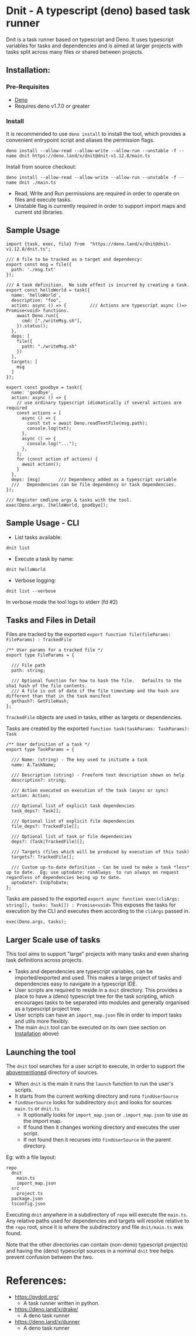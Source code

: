 # Dnit - A typescript (deno) based task runner

Dnit is a task runner based on typescript and Deno. It uses typescript variables
for tasks and dependencies and is aimed at larger projects with tasks split
across many files or shared between projects.

## Installation:

### Pre-Requisites

- [Deno](https://deno.land/#installation)
- Requires deno v1.7.0 or greater

### Install

It is recommended to use `deno install` to install the tool, which provides a
convenient entrypoint script and aliases the permission flags.

```
deno install --allow-read --allow-write --allow-run --unstable -f --name dnit https://deno.land/x/dnit@dnit-v1.12.8/main.ts
```

Install from source checkout:

```
deno install --allow-read --allow-write --allow-run --unstable -f --name dnit ./main.ts
```

- Read, Write and Run permissions are required in order to operate on files and
  execute tasks.
- Unstable flag is currently required in order to support import maps and
  current std libraries.

## Sample Usage

```
import {task, exec, file} from  "https://deno.land/x/dnit@dnit-v1.12.8/dnit.ts";

/// A file to be tracked as a target and dependency:
export const msg = file({
  path: './msg.txt'
});

/// A task definition.  No side effect is incurred by creating a task.
export const helloWorld = task({
  name: 'helloWorld',
  description: "foo",
  action: async () => {         /// Actions are typescript async ()=> Promise<void> functions.
    await Deno.run({
      cmd: ["./writeMsg.sh"],
    }).status();
  },
  deps: [
    file({
      path: "./writeMsg.sh"
    })
  ],
  targets: [
    msg
  ]
});

export const goodbye = task({
  name: 'goodbye',
  action: async () => {
    // use ordinary typescript idiomatically if several actions are required
    const actions = [
      async () => {
        const txt = await Deno.readTextFile(msg.path);
        console.log(txt);
      },
      async () => {
        console.log("...");
      },
    ];
    for (const action of actions) {
      await action();
    }
  },
  deps: [msg]       /// Dependency added as a typescript variable
  ///   Dependencies can be file dependency or task dependencies.
});

/// Register cmdline args & tasks with the tool.
exec(Deno.args, [helloWorld, goodbye]);
```

## Sample Usage - CLI

- List tasks available:

```
dnit list
```

- Execute a task by name:

```
dnit helloWorld
```

- Verbose logging:

```
dnit list --verbose
```

In verbose mode the tool logs to stderr (fd #2)

## Tasks and Files in Detail

Files are tracked by the exported
`export function file(fileParams: FileParams) : TrackedFile`

```
/** User params for a tracked file */
export type FileParams = {

  /// File path
  path: string;

  /// Optional function for how to hash the file.   Defaults to the sha1 hash of the file contents.
  /// A file is out of date if the file timestamp and the hash are different than that in the task manifest
  gethash?: GetFileHash;
};
```

`TrackedFile` objects are used in tasks, either as targets or dependencies.

Tasks are created by the exported `function task(taskParams: TaskParams): Task`

```
/** User definition of a task */
export type TaskParams = {

  /// Name: (string) - The key used to initiate a task
  name: A.TaskName;

  /// Description (string) - Freeform text description shown on help
  description?: string;

  /// Action executed on execution of the task (async or sync)
  action: Action;

  /// Optional list of explicit task dependencies
  task_deps?: Task[];

  /// Optional list of explicit file dependencies
  file_deps?: TrackedFile[];

  /// Optional list of task or file dependencies
  deps?: (Task|TrackedFile)[];

  /// Targets (files which will be produced by execution of this task)
  targets?: TrackedFile[];

  /// Custom up-to-date definition - Can be used to make a task *less* up to date.  Eg; use uptodate: runAlways  to run always on request regardless of dependencies being up to date.
  uptodate?: IsUpToDate;
};
```

Tasks are passed to the exported
`export async function exec(cliArgs: string[], tasks: Task[]) : Promise<void>`
This exposes the tasks for execution by the CLI and executes them according to
the `cliArgs` passed in.

```
exec(Deno.args, tasks);
```

## Larger Scale use of tasks

This tool aims to support "large" projects with many tasks and even sharing task
definitions across projects.

- Tasks and dependencies are typescript variables, can be imported/exported and
  used. This makes a large project of tasks and dependencies easy to navigate in
  a typescript IDE.
- User scripts are required to reside in a `dnit` directory. This provides a
  place to have a (deno) typescript tree for the task scripting, which
  encourages tasks to be separated into modules and generally organised as a
  typescript project tree.
- User scripts can have an `import_map.json` file in order to import tasks and
  utils more flexibly.
- The main `dnit` tool can be executed on its own (see section on
  [Installation](#Installation) above)

## Launching the tool

The `dnit` tool searches for a user script to execute, in order to support the
[abovementioned](#Larger-Scale-use-of-tasks) directory of sources.

- When `dnit` is the main it runs the `launch` function to run the user's
  scripts.
- It starts from the current working directory and runs `findUserSource`
- `findUserSource` looks for subdirectory `dnit` and looks for sources `main.ts`
  or `dnit.ts`
  - It optionally looks for `import_map.json` or `.import_map.json` to use as
    the import map.
  - If found then it changes working directory and executes the user script.
  - If not found then it recurses into `findUserSource` in the parent directory.

Eg: with a file layout:

```
repo
  dnit
    main.ts
    import_map.json
  src
    project.ts
  package.json
  tsconfig.json
```

Executing `dnit` anywhere in a subdirectory of `repo` will execute the
`main.ts`. Any relative paths used for dependencies and targets will resolve
relative to the `repo` root, since it is where the subdirectory and file
`dnit/main.ts` was found.

Note that the other directories can contain (non-deno) typescript project(s) and
having the (deno) typescript sources in a nominal `dnit` tree helps prevent
confusion between the two.

# References:

- https://pydoit.org/
  - A task runner written in python.
- https://deno.land/x/drake/
  - A deno task runner
- https://deno.land/x/dunner
  - A deno task runner
